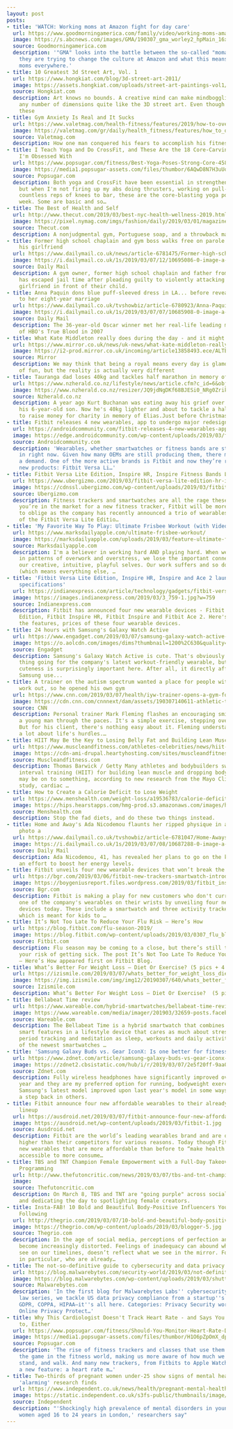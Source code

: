 ```yaml
---
layout: post
posts:
- title: 'WATCH: Working moms at Amazon fight for day care'
  url: https://www.goodmorningamerica.com/family/video/working-moms-amazon-fight-day-care-61529605
  image: https://s.abcnews.com/images/GMA/190307_gma_worley2_hpMain_16x9_992.jpg
  source: Goodmorningamerica.com
  description: '"GMA" looks into the battle between the so-called "momazonians," how
    they are trying to change the culture at Amazon and what this means for working
    moms everywhere.'
- title: 10 Greatest 3d Street Art, Vol. 1
  url: https://www.hongkiat.com/blog/3d-street-art-2011/
  image: https://assets.hongkiat.com/uploads/street-art-paintings-vol1/special-delivery.jpg
  source: Hongkiat.com
  description: Art knows no bounds. A creative mind can make mindboggling art from
    any number of dimensions quite like the 3D street art. Even though you create
    these
- title: Gym Anxiety Is Real and It Sucks
  url: https://www.valetmag.com/health-fitness/features/2019/how-to-overcome-gym-anxiety-030719.php
  image: https://valetmag.com/gr/daily/health_fitness/features/how_to_overcome_gym_anxiety_030719/art-768x424.jpg
  source: Valetmag.com
  description: How one man conquered his fears to accomplish his fitness goals.
- title: I Teach Yoga and Do CrossFit, and These Are the 18 Core-Carving Yoga Poses
    I'm Obsessed With
  url: https://www.popsugar.com/fitness/Best-Yoga-Poses-Strong-Core-45870337
  image: https://media1.popsugar-assets.com/files/thumbor/6AQwD8N7H3uUoEyAjyFiH6sfIZ0/fit-in/1200x630/filters:format_auto-!!-:strip_icc-!!-:fill-!white!-/2019/03/06/743/n/1922729/769d20425c7ffa7c790657.56964121_.jpg
  source: Popsugar.com
  description: Both yoga and CrossFit have been essential in strengthening my core,
    but when I'm not firing up my abs doing thrusters, working on pull-ups, or doing
    countless reps of knees to bar, these are the core-blasting yoga poses I do every
    week. Some are basic and so…
- title: The Best of Health and Self
  url: http://www.thecut.com/2019/03/best-nyc-health-wellness-2019.html
  image: https://pixel.nymag.com/imgs/fashion/daily/2019/03/01/magazine/BONY-health/BONY-health-lede.w1200.h630.jpg
  source: Thecut.com
  description: A nonjudgmental gym, Portuguese soap, and a throwback manicure.
- title: Former high school chaplain and gym boss walks free on parole after bashing
    his girlfriend
  url: https://www.dailymail.co.uk/news/article-6781475/Former-high-school-chaplain-gym-boss-walks-free-parole-bashing-girlfriend.html
  image: https://i.dailymail.co.uk/1s/2019/03/07/12/10695086-0-image-a-2_1551960359652.jpg
  source: Daily Mail
  description: A gym owner, former high school chaplain and father from Bundaberg
    has escaped jail time after pleading guilty to violently attacking his former
    girlfriend in front of their child.
- title: Anna Paquin dons blue puff-sleeved dress in LA... before revealing secret
    to her eight-year marriage
  url: https://www.dailymail.co.uk/tvshowbiz/article-6780923/Anna-Paquin-dons-blue-puff-sleeved-dress-LA-revealing-secret-eight-year-marriage.html
  image: https://i.dailymail.co.uk/1s/2019/03/07/07/10685908-0-image-a-168_1551942789841.jpg
  source: Daily Mail
  description: The 36-year-old Oscar winner met her real-life leading man on the set
    of HBO's True Blood in 2007
- title: What Kate Middleton really does during the day - and it might surprise you
  url: https://www.mirror.co.uk/news/uk-news/what-kate-middleton-really-during-14100788
  image: https://i2-prod.mirror.co.uk/incoming/article13858493.ece/ALTERNATES/s1200/5_The-Duchess-of-Cambridge-visits-the-King-Henrys-Walk-Garden.jpg
  source: Mirror
  description: We may think that being a royal means every day is glamorous and lots
    of fun, but the reality is actually very different
- title: Tauranga dad loses 40kg and tackles half marathon in memory of 6yo son
  url: https://www.nzherald.co.nz/lifestyle/news/article.cfm?c_id=6&objectid=12210477
  image: https://www.nzherald.co.nz/resizer/JQ9jdNgDKf68BJESi0_NRg0Zrik=/1200x0/smart/filters:quality(70)/arc-anglerfish-syd-prod-nzme.s3.amazonaws.com/public/NJBAZE2GOJDD5IFXYA6G3XHRKY.jpg
  source: Nzherald.co.nz
  description: A year ago Kurt Buchanan was eating away his grief over the death of
    his 6-year-old son. Now he's 40kg lighter and about to tackle a half marathon
    to raise money for charity in memory of Elias.Just before Christmas 2017, Elias...
- title: Fitbit releases 4 new wearables, app to undergo major redesign
  url: https://androidcommunity.com/fitbit-releases-4-new-wearables-app-to-undergo-major-redesign-20190307/
  image: https://edge.androidcommunity.com/wp-content/uploads/2019/03/fitbit-watch-colors.jpg
  source: Androidcommunity.com
  description: 'Wearables, whether smartwatches or fitness bands are still very much
    in right now. Given how many OEMs are still producing them, there must still be
    a demand. One of the more active brands is Fitbit and now they’re releasing four
    new products: Fitbit Versa Li…'
- title: Fitbit Versa Lite Edition, Inspire HR, Inspire Fitness Bands Launched
  url: https://www.ubergizmo.com/2019/03/fitbit-versa-lite-edition-hr-inspire-fitness-bands/
  image: https://cdnssl.ubergizmo.com/wp-content/uploads/2019/03/fitbit.jpg
  source: Ubergizmo.com
  description: Fitness trackers and smartwatches are all the rage these days and if
    you’re in the market for a new fitness tracker, Fitbit will be more than happy
    to oblige as the company has recently announced a trio of wearables in the form
    of the Fitbit Versa Lite Editio…
- title: 'My Favorite Way To Play: Ultimate Frisbee Workout (with Video)'
  url: https://www.marksdailyapple.com/ultimate-frisbee-workout/
  image: https://marksdailyapple.com/uploads/2019/03/feature-ultimate-frisbee.png
  source: Marksdailyapple.com
  description: I'm a believer in working hard AND playing hard. When we get stuck
    in patterns of overwork and overstress, we lose the important connection with
    our creative, intuitive, playful selves. Our work suffers and so does our happiness
    (which means everything else, …
- title: 'Fitbit Versa Lite Edition, Inspire HR, Inspire and Ace 2 launched: Price,
    specifications'
  url: https://indianexpress.com/article/technology/gadgets/fitbit-versa-lite-edition-inspire-hr-inspire-and-ace-2-launched-price-specifications-5615381/
  image: https://images.indianexpress.com/2019/03/3_759-1.jpg?w=759
  source: Indianexpress.com
  description: Fitbit has announced four new wearable devices - Fitbit Versa Lite
    Edition, Fitbit Inspire HR, Fitbit Inspire and Fitbit Ace 2. Here's a look at
    the features, prices of these four wearable devices.
- title: 24 hours with Samsung's Galaxy Watch Active
  url: https://www.engadget.com/2019/03/07/samsung-galaxy-watch-active-24-hour-preview/
  image: https://o.aolcdn.com/images/dims?thumbnail=1200%2C630&quality=80&image_uri=https%3A%2F%2Fo.aolcdn.com%2Fimages%2Fdims%3Fresize%3D2000%252C2000%252Cshrink%26image_uri%3Dhttps%253A%252F%252Fs.yimg.com%252Fos%252Fcreatr-uploaded-images%252F2019-03%252Fd6c60210-406b-11e9-aa7e-b687b06fb415%26client%3Da1acac3e1b3290917d92%26signature%3D231a4c33e53c2c55c93a8405bb6d310b4e95f8d7&client=amp-blogside-v2&signature=b019692ed0bd642f46441a8480eaa2f947d051d7
  source: Engadget
  description: Samsung's Galaxy Watch Active is cute. That's obviously not the only
    thing going for the company's latest workout-friendly wearable, but its relative
    cuteness is surprisingly important here. After all, it directly affected the components
    Samsung use...
- title: A trainer on the autism spectrum wanted a place for people with autism to
    work out, so he opened his own gym
  url: https://www.cnn.com/2019/03/07/health/iyw-trainer-opens-a-gym-for-people-with-autism-trnd/index.html
  image: https://cdn.cnn.com/cnnnext/dam/assets/190307140611-athletic-trainer-autism-super-tease.jpg
  source: CNN
  description: Personal trainer Mark Fleming flashes an encouraging smile as he pushes
    a young man through the paces. It's a simple exercise, stepping over a hurdle.
    But for his client, there's nothing easy about it. Fleming understands. He knows
    a lot about life's hurdles.…
- title: HIIT May Be the Key to Losing Belly Fat and Building Lean Muscle
  url: https://www.muscleandfitness.com/athletes-celebrities/news/hiit-may-be-key-losing-belly-fat-and-building-lean-muscle
  image: https://cdn-ami-drupal.heartyhosting.com/sites/muscleandfitness.com/files/media/hiit-25-ways-to-get-leane-609743569.jpg
  source: Muscleandfitness.com
  description: Thomas Barwick / Getty Many athletes and bodybuilders swear by high-intensity
    interval training (HIIT) for building lean muscle and dropping body fat, and they
    may be on to something, according to new research from the Mayo Clinic. In a recent
    study, cardiac …
- title: How to Create a Calorie Deficit to Lose Weight
  url: https://www.menshealth.com/weight-loss/a19536783/calorie-deficit/
  image: https://hips.hearstapps.com/hmg-prod.s3.amazonaws.com/images/healthy-weight-royalty-free-image-1093534664-1551978508.jpg?crop=0.676xw:0.291xh;0.135xw,0.233xh&resize=1200:*
  source: Menshealth.com
  description: Stop the fad diets, and do these two things instead.
- title: Home and Away's Ada Nicodemou flaunts her ripped physique in a throwback
    photo a
  url: https://www.dailymail.co.uk/tvshowbiz/article-6781047/Home-Aways-Ada-Nicodemou-flaunts-ripped-physique-throwback-photo-a.html
  image: https://i.dailymail.co.uk/1s/2019/03/07/08/10687288-0-image-a-27_1551946657923.jpg
  source: Daily Mail
  description: Ada Nicodemou, 41, has revealed her plans to go on the keto diet in
    an effort to boost her energy levels.
- title: Fitbit unveils four new wearable devices that won’t break the bank
  url: https://bgr.com/2019/03/06/fitbit-new-trackers-smartwatch-introduced/
  image: https://boygeniusreport.files.wordpress.com/2019/03/fitbit_inspire_core_inbox_cropped-cropped.jpg?quality=98&strip=all
  source: Bgr.com
  description: Fitbit is making a play for new customers who don't currently sport
    one of the company's wearables on their wrists by unveiling four new, more affordable
    devices today. These include a smartwatch and three activity trackers, one of
    which is meant for kids to …
- title: It’s Not Too Late To Reduce Your Flu Risk — Here’s How
  url: https://blog.fitbit.com/flu-season-2019/
  image: https://blog.fitbit.com/wp-content/uploads/2019/03/0307_flu_blog-hero.jpg
  source: Fitbit.com
  description: Flu season may be coming to a close, but there’s still time to lower
    your risk of getting sick. The post It’s Not Too Late To Reduce Your Flu Risk
    — Here’s How appeared first on Fitbit Blog.
- title: What’s Better For Weight Loss – Diet Or Exercise? (5 pics + 4 gifs)
  url: https://izismile.com/2019/03/07/whats_better_for_weight_loss_diet_or_exercise_5_pics_4_gifs.html
  image: https://img.izismile.com/img/img12/20190307/640/whats_better_for_weight_loss_diet_or_exercise_640_01.jpg
  source: Izismile.com
  description: What’s Better For Weight Loss – Diet Or Exercise?  (5 pics + 4 gifs)
- title: Bellabeat Time review
  url: https://www.wareable.com/hybrid-smartwatches/bellabeat-time-review-7040
  image: https://www.wareable.com/media/imager/201903/32659-posts.facebook_lg.jpg
  source: Wareable.com
  description: The Bellabeat Time is a hybrid smartwatch that combines style with
    smart features in a lifestyle device that cares as much about stress sensitivity,
    period tracking and meditation as sleep, workouts and daily activity levels.  Many
    of the newest smartwatches …
- title: 'Samsung Galaxy Buds vs. Gear IconX: Is one better for fitness and commuting?'
  url: https://www.zdnet.com/article/samsung-galaxy-buds-vs-gear-iconx-is-one-better-for-fitness-and-commuting/
  image: https://zdnet2.cbsistatic.com/hub/i/r/2019/03/07/2e5f20ff-9aa0-4ba1-8c7b-6cf04926deb2/thumbnail/770x578/22ed6fdd6bf096c596cd197202be6890/galaxy-buds-gear-iconx-1.jpg
  source: Zdnet.com
  description: Fully wireless headphones have significantly improved over the past
    year and they are my preferred option for running, bodyweight exercises, and commuting.
    Samsung's latest model improved upon last year's model in some ways, while taking
    a step back in others.
- title: Fitbit announce four new affordable wearables to their already extensive
    lineup
  url: https://ausdroid.net/2019/03/07/fitbit-announce-four-new-affordable-wearables-already-extensive-lineup/
  image: https://ausdroid.net/wp-content/uploads/2019/03/fitbit-1.jpg
  source: Ausdroid.net
  description: Fitbit are the world’s leading wearables brand and are often priced
    higher than their competitors for various reasons. Today though Fitbit have announced
    new wearables that are more affordable than before to “make health and fitness
    accessible to more consume…
- title: TBS and TNT Champion Female Empowerment with a Full-Day Takeover by Women-Driven
    Programming
  url: http://www.thefutoncritic.com/news/2019/03/07/tbs-and-tnt-champion-female-empowerment-with-a-full-day-takeover-by-women-driven-programming-684300/20190307turner01/
  image: 
  source: Thefutoncritic.com
  description: On March 8, TBS and TNT are "going purple" across social platforms
    and dedicating the day to spotlighting female creators.
- title: Insta-FAB! 10 Bold and Beautiful Body-Positive Influencers You Should be
    Following
  url: http://thegrio.com/2019/03/07/10-bold-and-beautiful-body-positive-influencers-you-should-be-following/
  image: https://thegrio.com/wp-content/uploads/2019/03/blogger-5.jpg
  source: Thegrio.com
  description: In the age of social media, perceptions of perfection and beauty have
    become increasingly distorted. Feelings of inadequacy can abound when what we
    see on our timelines, doesn’t reflect what we see in the mirror. For Black women
    in particular, who are already…
- title: The not-so-definitive guide to cybersecurity and data privacy laws
  url: https://blog.malwarebytes.com/security-world/2019/03/not-definitive-guide-cybersecurity-data-privacy-laws/
  image: https://blog.malwarebytes.com/wp-content/uploads/2019/03/shutterstock_1068817685.jpg
  source: Malwarebytes.com
  description: 'In the first blog for Malwarebytes Labs'' cybersecurity and data privacy
    law series, we tackle US data privacy compliance from a startup''s perspective.
    GDPR, COPPA, HIPAA—it''s all here. Categories: Privacy Security world Tags: California
    Online Privacy Protect…'
- title: Why This Cardiologist Doesn't Track Heart Rate - and Says You Don't Need
    to, Either
  url: https://www.popsugar.com/fitness/Should-You-Monitor-Heart-Rate-During-Exercise-45884727
  image: https://media1.popsugar-assets.com/files/thumbor/H1O6pZpOmX_dpbIUFoV04Yg_w2c/fit-in/1200x630/filters:format_auto-!!-:strip_icc-!!-:fill-!white!-/2019/03/06/909/n/1922729/4704c3fd5c8032859327e0.09670146_.jpg
  source: Popsugar.com
  description: 'The rise of fitness trackers and classes that use them have changed
    the game in the fitness world, making us more aware of how much we move, sleep,
    stand, and walk. And many new trackers, from Fitbits to Apple Watches, have added
    a new feature: a heart rate m…'
- title: Two-thirds of pregnant women under-25 show signs of mental health problems,
    'alarming' research finds
  url: https://www.independent.co.uk/news/health/pregnant-mental-health-anxiety-depression-ptsd-abuse-london-a8810931.html
  image: https://static.independent.co.uk/s3fs-public/thumbnails/image/2018/09/10/11/pregnant-belly-0.jpg
  source: Independent
  description: "'Shockingly high prevalence of mental disorders in young pregnant
    women aged 16 to 24 years in London,' researchers say"
---
```



